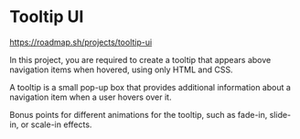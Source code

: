 # Tooltip UI

https://roadmap.sh/projects/tooltip-ui

In this project, you are required to create a tooltip that appears above navigation items when hovered, using only HTML and CSS. 

A tooltip is a small pop-up box that provides additional information about a navigation item when a user hovers over it. 

Bonus points for different animations for the tooltip, such as fade-in, slide-in, or scale-in effects.